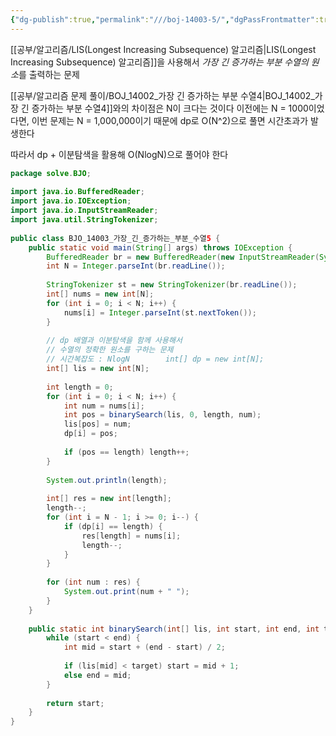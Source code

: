 ```yaml
---
{"dg-publish":true,"permalink":"///boj-14003-5/","dgPassFrontmatter":true}
---
```



[[공부/알고리즘/LIS(Longest Increasing Subsequence) 알고리즘\|LIS(Longest Increasing Subsequence) 알고리즘]]을 사용해서 *가장 긴 증가하는 부분 수열의 원소*를 출력하는 문제

[[공부/알고리즘 문제 풀이/BOJ_14002_가장 긴 증가하는 부분 수열4\|BOJ_14002_가장 긴 증가하는 부분 수열4]]와의 차이점은 N이 크다는 것이다
이전에는 N = 1000이었다면, 이번 문제는 N = 1,000,000이기 때문에
dp로 O(N^2)으로 풀면 시간초과가 발생한다

따라서 dp + 이분탐색을 활용해 O(NlogN)으로 풀어야 한다

```java
package solve.BJO;  
  
import java.io.BufferedReader;  
import java.io.IOException;  
import java.io.InputStreamReader;  
import java.util.StringTokenizer;  
  
public class BJO_14003_가장_긴_증가하는_부분_수열5 {  
    public static void main(String[] args) throws IOException {  
        BufferedReader br = new BufferedReader(new InputStreamReader(System.in));  
        int N = Integer.parseInt(br.readLine());  
  
        StringTokenizer st = new StringTokenizer(br.readLine());  
        int[] nums = new int[N];  
        for (int i = 0; i < N; i++) {  
            nums[i] = Integer.parseInt(st.nextToken());  
        }  
  
        // dp 배열과 이분탐색을 함께 사용해서  
        // 수열의 정확한 원소를 구하는 문제  
        // 시간복잡도 : NlogN        int[] dp = new int[N];  
        int[] lis = new int[N];  
  
        int length = 0;  
        for (int i = 0; i < N; i++) {  
            int num = nums[i];  
            int pos = binarySearch(lis, 0, length, num);  
            lis[pos] = num;  
            dp[i] = pos;  
  
            if (pos == length) length++;  
        }  
  
        System.out.println(length);  
  
        int[] res = new int[length];  
        length--;  
        for (int i = N - 1; i >= 0; i--) {  
            if (dp[i] == length) {  
                res[length] = nums[i];  
                length--;  
            }  
        }  
  
        for (int num : res) {  
            System.out.print(num + " ");  
        }  
    }  
  
    public static int binarySearch(int[] lis, int start, int end, int target) {  
        while (start < end) {  
            int mid = start + (end - start) / 2;  
  
            if (lis[mid] < target) start = mid + 1;  
            else end = mid;  
        }  
  
        return start;  
    }  
}
```